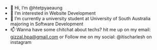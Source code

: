 - 👋 Hi, I’m @htetpyaeaung
- 👀 I’m interested in Website Development
- 🌱 I’m currently a university student at University of South Australia majoring in Software Development
- 📫 Wanna have some chitchat about techs? hit me up on my email: gizzal.hpa@gmail.com or 
     Follow me on my social: @itischarlesh on instagram

<!---

--->
